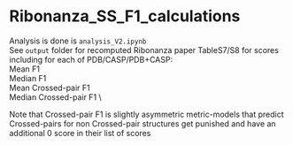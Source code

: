 # Ribonanza_SS_F1_calculations


Analysis is done is ```analysis_V2.ipynb``` \
See ```output``` folder for recomputed Ribonanza paper TableS7/S8 for scores including for each of PDB/CASP/PDB+CASP:\
Mean F1 \
Median F1 \
Mean Crossed-pair F1 \
Median Crossed-pair F1 \

Note that Crossed-pair F1 is slightly asymmetric metric-models that predict Crossed-pairs for non Crossed-pair structures get punished and have an additional 0 score in their list of scores